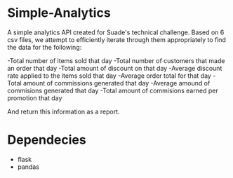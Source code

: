 # Simple-Analytics
A simple analytics API created for Suade's technical challenge. Based on 6 csv files, we attempt to efficiently iterate through them appropriately to find the data for the following:

-Total number of items sold that day
-Total number of customers that made an order that day
-Total amount of discount on that day
-Average discount rate applied to the items sold that day
-Average order total for that day
-Total amount of commissions generated that day
-Average amound of commisions generated that day
-Total amount of commisions earned per promotion that day

And return this information as a report.

# Dependecies
- flask
- pandas